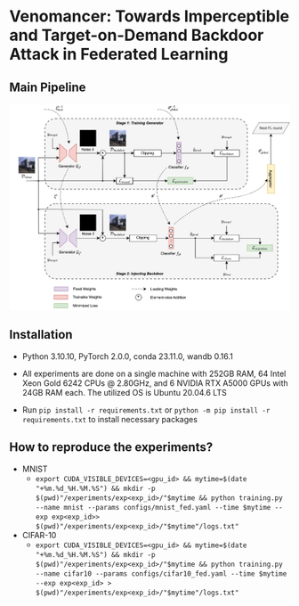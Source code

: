 # Venomancer: Towards Imperceptible and Target-on-Demand Backdoor Attack in Federated Learning

## Main Pipeline
![image](images/readme/venomancer_diagram.svg)

## Installation
- Python 3.10.10, PyTorch 2.0.0, conda 23.11.0, wandb 0.16.1

- All experiments are done on a single machine with 252GB RAM, 64 Intel Xeon Gold 6242 CPUs @ 2.80GHz, and 6 NVIDIA RTX A5000 GPUs with 24GB RAM each. The utilized OS is Ubuntu 20.04.6 LTS

- Run `pip install -r requirements.txt` or `python -m pip install -r requirements.txt` to install necessary packages

## How to reproduce the experiments?
- MNIST
    - `export CUDA_VISIBLE_DEVICES=<gpu_id> && mytime=$(date "+%m.%d_%H.%M.%S") && mkdir -p $(pwd)"/experiments/exp<exp_id>/"$mytime && python training.py --name mnist --params configs/mnist_fed.yaml --time $mytime --exp exp<exp_id>> $(pwd)"/experiments/exp<exp_id>/"$mytime"/logs.txt"`
- CIFAR-10
    - `export CUDA_VISIBLE_DEVICES=<gpu_id> && mytime=$(date "+%m.%d_%H.%M.%S") && mkdir -p $(pwd)"/experiments/exp<exp_id>/"$mytime && python training.py --name cifar10 --params configs/cifar10_fed.yaml --time $mytime --exp exp<exp_id> > $(pwd)"/experiments/exp<exp_id>/"$mytime"/logs.txt"`
